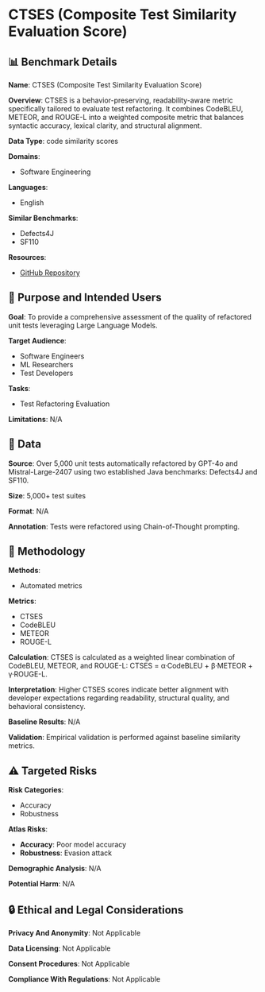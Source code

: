 # CTSES (Composite Test Similarity Evaluation Score)

## 📊 Benchmark Details

**Name**: CTSES (Composite Test Similarity Evaluation Score)

**Overview**: CTSES is a behavior-preserving, readability-aware metric specifically tailored to evaluate test refactoring. It combines CodeBLEU, METEOR, and ROUGE-L into a weighted composite metric that balances syntactic accuracy, lexical clarity, and structural alignment.

**Data Type**: code similarity scores

**Domains**:
- Software Engineering

**Languages**:
- English

**Similar Benchmarks**:
- Defects4J
- SF110

**Resources**:
- [GitHub Repository](https://github.com/anonymous/CTSES-75D4)

## 🎯 Purpose and Intended Users

**Goal**: To provide a comprehensive assessment of the quality of refactored unit tests leveraging Large Language Models.

**Target Audience**:
- Software Engineers
- ML Researchers
- Test Developers

**Tasks**:
- Test Refactoring Evaluation

**Limitations**: N/A

## 💾 Data

**Source**: Over 5,000 unit tests automatically refactored by GPT-4o and Mistral-Large-2407 using two established Java benchmarks: Defects4J and SF110.

**Size**: 5,000+ test suites

**Format**: N/A

**Annotation**: Tests were refactored using Chain-of-Thought prompting.

## 🔬 Methodology

**Methods**:
- Automated metrics

**Metrics**:
- CTSES
- CodeBLEU
- METEOR
- ROUGE-L

**Calculation**: CTSES is calculated as a weighted linear combination of CodeBLEU, METEOR, and ROUGE-L: CTSES = α·CodeBLEU + β·METEOR + γ·ROUGE-L.

**Interpretation**: Higher CTSES scores indicate better alignment with developer expectations regarding readability, structural quality, and behavioral consistency.

**Baseline Results**: N/A

**Validation**: Empirical validation is performed against baseline similarity metrics.

## ⚠️ Targeted Risks

**Risk Categories**:
- Accuracy
- Robustness

**Atlas Risks**:
- **Accuracy**: Poor model accuracy
- **Robustness**: Evasion attack

**Demographic Analysis**: N/A

**Potential Harm**: N/A

## 🔒 Ethical and Legal Considerations

**Privacy And Anonymity**: Not Applicable

**Data Licensing**: Not Applicable

**Consent Procedures**: Not Applicable

**Compliance With Regulations**: Not Applicable

